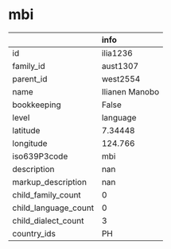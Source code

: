 # mbi
|                      | info           |
|:---------------------|:---------------|
| id                   | ilia1236       |
| family_id            | aust1307       |
| parent_id            | west2554       |
| name                 | Ilianen Manobo |
| bookkeeping          | False          |
| level                | language       |
| latitude             | 7.34448        |
| longitude            | 124.766        |
| iso639P3code         | mbi            |
| description          | nan            |
| markup_description   | nan            |
| child_family_count   | 0              |
| child_language_count | 0              |
| child_dialect_count  | 3              |
| country_ids          | PH             |